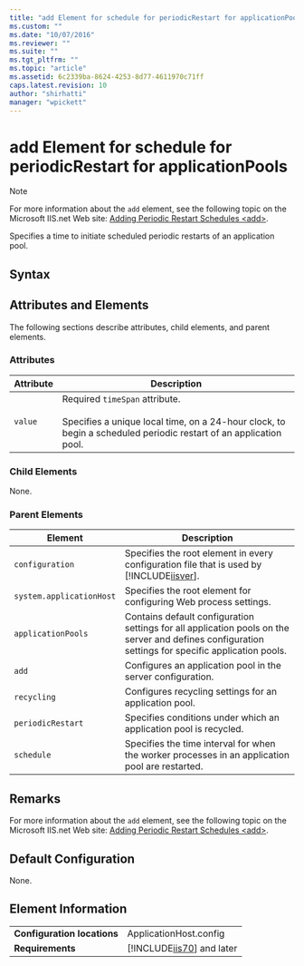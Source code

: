 ```yaml
---
title: "add Element for schedule for periodicRestart for applicationPools | Microsoft Docs"
ms.custom: ""
ms.date: "10/07/2016"
ms.reviewer: ""
ms.suite: ""
ms.tgt_pltfrm: ""
ms.topic: "article"
ms.assetid: 6c2339ba-8624-4253-8d77-4611970c71ff
caps.latest.revision: 10
author: "shirhatti"
manager: "wpickett"
---
```

# add Element for schedule for periodicRestart for applicationPools
> [!NOTE]
>  For more information about the `add` element, see the following topic on the Microsoft IIS.net Web site: [Adding Periodic Restart Schedules \<add>](http://www.iis.net/ConfigReference/system.applicationHost/applicationPools/add/recycling/periodicRestart/schedule/add).  
  
 Specifies a time to initiate scheduled periodic restarts of an application pool.  
  
## Syntax  
  
## Attributes and Elements  
 The following sections describe attributes, child elements, and parent elements.  
  
### Attributes  
  
|Attribute|Description|  
|---------------|-----------------|  
|`value`|Required `timeSpan` attribute.<br /><br /> Specifies a unique local time, on a 24-hour clock, to begin a scheduled periodic restart of an application pool.|  
  
### Child Elements  
 None.  
  
### Parent Elements  
  
|Element|Description|  
|-------------|-----------------|  
|`configuration`|Specifies the root element in every configuration file that is used by [!INCLUDE[iisver](../../reference/admin/includes/iisver-md.md)].|  
|`system.applicationHost`|Specifies the root element for configuring Web process settings.|  
|`applicationPools`|Contains default configuration settings for all application pools on the server and defines configuration settings for specific application pools.|  
|`add`|Configures an application pool in the server configuration.|  
|`recycling`|Configures recycling settings for an application pool.|  
|`periodicRestart`|Specifies conditions under which an application pool is recycled.|  
|`schedule`|Specifies the time interval for when the worker processes in an application pool are restarted.|  
  
## Remarks  
 For more information about the `add` element, see the following topic on the Microsoft IIS.net Web site: [Adding Periodic Restart Schedules \<add>](http://www.iis.net/ConfigReference/system.applicationHost/applicationPools/add/recycling/periodicRestart/schedule/add).  
  
## Default Configuration  
 None.  
  
## Element Information  
  
|||  
|-|-|  
|**Configuration locations**|ApplicationHost.config|  
|**Requirements**|[!INCLUDE[iis70](../../reference/admin/includes/iis70-md.md)] and later|